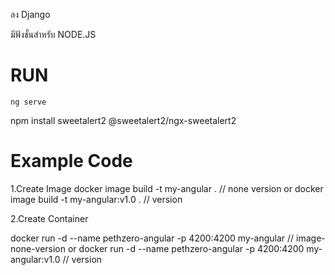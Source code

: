 ลง Django 


มีฟังชั่นสำหรับ NODE.JS


# RUN
    ng serve
	
	
npm install sweetalert2 @sweetalert2/ngx-sweetalert2

# Example Code
1.Create Image
docker image build -t my-angular . // none version
or
docker image build -t my-angular:v1.0 . // version

2.Create Container

docker run -d --name pethzero-angular -p 4200:4200 my-angular // image-none-version 
or
docker run -d --name pethzero-angular -p 4200:4200 my-angular:v1.0 // version